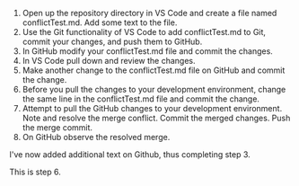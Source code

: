 1. Open up the repository directory in VS Code and create a file named conflictTest.md. Add some text to the file.
2. Use the Git functionality of VS Code to add conflictTest.md to Git, commit your changes, and push them to GitHub.
3. In GitHub modify your conflictTest.md file and commit the changes.
4. In VS Code pull down and review the changes.
5. Make another change to the conflictTest.md file on GitHub and commit the change.
6. Before you pull the changes to your development environment, change the same line in the conflictTest.md file and commit the change.
7. Attempt to pull the GitHub changes to your development environment. Note and resolve the merge conflict. Commit the merged changes. Push the merge commit.
8. On GitHub observe the resolved merge.


I've now added additional text on Github, thus completing step 3.

This is step 6.
